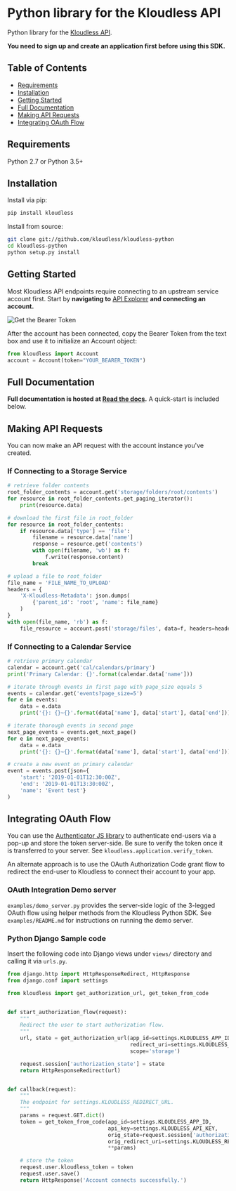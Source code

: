 Python library for the Kloudless API
====================================

Python library for the [Kloudless API](https://developers.kloudless.com).

**You need to sign up and create an application first before using this SDK.**

Table of Contents
-----------------

*   [Requirements](#requirements)
*   [Installation](#installation)
*   [Getting Started](#getting-started)
*   [Full Documentation](#full-documentation)
*   [Making API Requests](#making-api-requests)
*   [Integrating OAuth Flow](#integrating-oauth-flow)

Requirements
-----------

Python 2.7 or Python 3.5+

Installation
------------

Install via pip:

```bash
pip install kloudless
```

Install from source:

```bash
git clone git://github.com/kloudless/kloudless-python
cd kloudless-python
python setup.py install
```

Getting Started
---------------

Most Kloudless API endpoints require connecting to an upstream service
account first. Start by **navigating to**
[API Explorer](https://developers.kloudless.com/api-explorer/) **and connecting
an account.**

![Get the Bearer Token](https://kloudless-static-assets.s3.amazonaws.com/p/platform/sdk/images/api-explorer-token.png)

After the account has been connected, copy the Bearer Token from the text box
and use it to initialize an Account object:

```python
from kloudless import Account
account = Account(token="YOUR_BEARER_TOKEN")
```

Full Documentation
-------------------

**Full documentation is hosted at
[Read the docs](https://kloudless.readthedocs.io/en/latest/).**
A quick-start is included below.

Making API Requests
-------------------

You can now make an API request with the account instance you've created.

### If Connecting to a Storage Service

```python
# retrieve folder contents
root_folder_contents = account.get('storage/folders/root/contents')
for resource in root_folder_contents.get_paging_iterator():
    print(resource.data)

# download the first file in root_folder
for resource in root_folder_contents:
    if resource.data['type'] == 'file':
        filename = resource.data['name']
        response = resource.get('contents')
        with open(filename, 'wb') as f:
            f.write(response.content)
        break

# upload a file to root_folder
file_name = 'FILE_NAME_TO_UPLOAD'
headers = {
    'X-Kloudless-Metadata': json.dumps(
        {'parent_id': 'root', 'name': file_name}
    )
}
with open(file_name, 'rb') as f:
    file_resource = account.post('storage/files', data=f, headers=headers)
```

### If Connecting to a Calendar Service

```python
# retrieve primary calendar
calendar = account.get('cal/calendars/primary')
print('Primary Calendar: {}'.format(calendar.data['name']))

# iterate through events in first page with page_size equals 5
events = calendar.get('events?page_size=5')
for e in events:
    data = e.data
    print('{}: {}~{}'.format(data['name'], data['start'], data['end']))

# iterate thorough events in second page
next_page_events = events.get_next_page()
for e in next_page_events:
    data = e.data
    print('{}: {}~{}'.format(data['name'], data['start'], data['end']))

# create a new event on primary calendar
event = events.post(json={
    'start': '2019-01-01T12:30:00Z',
    'end': '2019-01-01T13:30:00Z',
    'name': 'Event test'}
)
```

Integrating OAuth Flow
----------------------

You can use the [Authenticator JS library](https://github.com/kloudless/authenticator.js)
to authenticate end-users via a pop-up and store the token server-side. 
Be sure to verify the token once it is transferred to your
server. See `kloudless.application.verify_token`.

An alternate approach is to use the OAuth Authorization Code grant flow to
redirect the end-user to Kloudless to connect their account to your app.

### OAuth Integration Demo server

`examples/demo_server.py` provides the server-side logic of the 3-legged OAuth
flow using helper methods from the Kloudless Python SDK. See 
`examples/README.md` for instructions on running the demo server.

### Python Django Sample code

Insert the following code into Django views under `views/` directory and
calling it via `urls.py`.

```python
from django.http import HttpResponseRedirect, HttpResponse
from django.conf import settings

from kloudless import get_authorization_url, get_token_from_code


def start_authorization_flow(request):
    """
    Redirect the user to start authorization flow.
    """
    url, state = get_authorization_url(app_id=settings.KLOUDLESS_APP_ID,
                                       redirect_uri=settings.KLOUDLESS_REDIRECT_URL,
                                       scope='storage')

    request.session['authorization_state'] = state
    return HttpResponseRedirect(url)


def callback(request):
    """
    The endpoint for settings.KLOUDLESS_REDIRECT_URL.
    """
    params = request.GET.dict()
    token = get_token_from_code(app_id=settings.KLOUDLESS_APP_ID,
                                api_key=settings.KLOUDLESS_API_KEY,
                                orig_state=request.session['authorization_state'],
                                orig_redirect_uri=settings.KLOUDLESS_REDIRECT_URL,
                                **params)

    # store the token
    request.user.kloudless_token = token
    request.user.save()
    return HttpResponse('Account connects successfully.')
```
